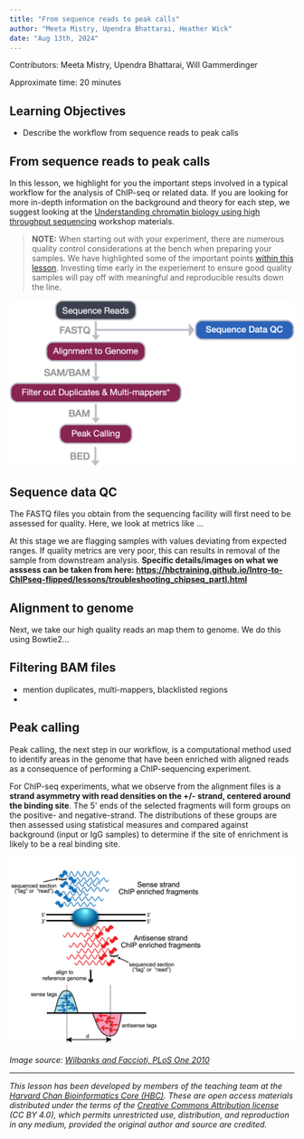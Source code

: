```yaml
---
title: "From sequence reads to peak calls"
author: "Meeta Mistry, Upendra Bhattarai, Heather Wick"
date: "Aug 13th, 2024"
---
```


Contributors: Meeta Mistry, Upendra Bhattarai, Will Gammerdinger

Approximate time: 20 minutes

## Learning Objectives

* Describe the workflow from sequence reads to peak calls


## From sequence reads to peak calls

In this lesson, we highlight for you the important steps involved in a typical workflow for the analysis of ChIP-seq or related data. If you are looking for more in-depth information on the background and theory for each step, we suggest looking at the [Understanding chromatin biology using high throughput sequencing](https://hbctraining.github.io/Intro-to-ChIPseq-flipped/schedule/) workshop materials. 

> **NOTE:** When starting out with your experiment, there are numerous quality control considerations at the bench when preparing your samples. We have highlighted some of the important points [within this lesson](). Investing time early in the experiement to ensure good quality samples will pay off with meaningful and reproducible results down the line.


<p align="center">
<img src="../img/chipseq_peakworkflow_sept2021.png" width="600">
</p>


## Sequence data QC
The FASTQ files you obtain from the sequencing facility will first need to be assessed for quality. Here, we look at metrics like ... 

At this stage we are flagging samples with values deviating from expected ranges. If quality metrics are very poor, this can results in removal of the sample from downstream analysis.
**Specific details/images on what we asssess can be taken from here: https://hbctraining.github.io/Intro-to-ChIPseq-flipped/lessons/troubleshooting_chipseq_partI.html**

## Alignment to genome 
Next, we take our high quality reads an map them to genome. We do this using Bowtie2...


## Filtering BAM files
* mention duplicates, multi-mappers, blacklisted regions
* 

## Peak calling
Peak calling, the next step in our workflow, is a computational method used to identify areas in the genome that have been enriched with aligned reads as a consequence of performing a ChIP-sequencing experiment.

For ChIP-seq experiments, what we observe from the alignment files is a **strand asymmetry with read densities on the +/- strand, centered around the binding site**. The 5' ends of the selected fragments will form groups on the positive- and negative-strand. The distributions of these groups are then assessed using statistical measures and compared against background (input or IgG samples) to determine if the site of enrichment is likely to be a real binding site.

<p align="center">
<img src="../img/plos_chipseq_arrow.png" width = "600">
</p>

*Image source: [Wilbanks and Faccioti, PLoS One 2010](https://journals.plos.org/plosone/article?id=10.1371/journal.pone.0011471)*





***

*This lesson has been developed by members of the teaching team at the [Harvard Chan Bioinformatics Core (HBC)](http://bioinformatics.sph.harvard.edu/). These are open access materials distributed under the terms of the [Creative Commons Attribution license](https://creativecommons.org/licenses/by/4.0/) (CC BY 4.0), which permits unrestricted use, distribution, and reproduction in any medium, provided the original author and source are credited.*
